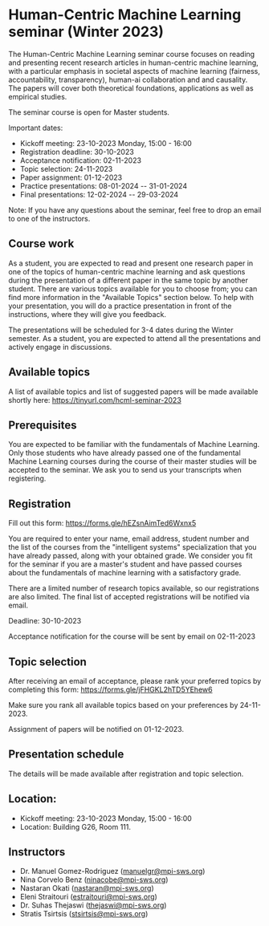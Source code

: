 # Human-Centric Machine Learning seminar (Winter 2023)

The Human-Centric Machine Learning seminar course focuses on reading and presenting
recent research articles in human-centric machine learning, with a particular emphasis in
societal aspects of machine learning (fairness, accountability, transparency),
human-ai collaboration and and causality. The papers will cover
both theoretical foundations, applications as well as empirical studies.

The seminar course is open for Master students.

Important dates:

- Kickoff meeting: 23-10-2023 Monday, 15:00 - 16:00
- Registration deadline: 30-10-2023
- Acceptance notification: 02-11-2023
- Topic selection: 24-11-2023
- Paper assignment: 01-12-2023
- Practice presentations: 08-01-2024 -- 31-01-2024
- Final presentations: 12-02-2024 -- 29-03-2024

Note: If you have any questions about the seminar, feel free to drop an email to
one of the instructors.

## Course work

As a student, you are expected to read and present one research paper in one of the topics of human-centric
machine learning and ask questions during the presentation of a different paper in the same topic by another
student. There are various topics available for you to choose from; you can find more information in the "Available Topics" 
section below. To help with your presentation, you will do a practice presentation in front of the instructions, where they
will give you feedback.

The presentations will be scheduled for 3-4 dates during the Winter semester. As a student, you are expected to attend all 
the presentations and actively engage in discussions.

## Available topics
 
A list of available topics and list of suggested papers will be made available
shortly here: https://tinyurl.com/hcml-seminar-2023 

## Prerequisites

You are expected to be familiar with the fundamentals of Machine Learning. Only those students who have already passed one of the fundamental Machine Learning courses during the course of their master studies will be accepted to the seminar. We ask you to send us your transcripts when registering.

## Registration

Fill out this form: https://forms.gle/hEZsnAimTed6Wxnx5

You are required to enter your name, email address, student number and the list of the courses from the "intelligent systems" specialization that you have already passed, along with your obtained grade. We consider you fit for the seminar if you are a master's student and have passed courses about the fundamentals of machine learning with a satisfactory grade.

There are a limited number of research topics available, so our registrations
are also limited. The final list of accepted registrations will be notified via
email.

Deadline: 30-10-2023

Acceptance notification for the course will be sent by email on 02-11-2023

## Topic selection

After receiving an email of acceptance, please rank your preferred topics by completing this form: https://forms.gle/jFHGKL2hTD5YEhew6

Make sure you rank all available topics based on your preferences by 24-11-2023.

Assignment of papers will be notified on 01-12-2023.

## Presentation schedule

The details will be made available after registration and topic selection.

## Location:

 - Kickoff meeting: 23-10-2023 Monday, 15:00 - 16:00
 - Location: Building G26, Room 111.

## Instructors

- Dr. Manuel Gomez-Rodriguez (manuelgr@mpi-sws.org)
- Nina Corvelo Benz (ninacobe@mpi-sws.org)
- Nastaran Okati (nastaran@mpi-sws.org)
- Eleni Straitouri (estraitouri@mpi-sws.org)
- Dr. Suhas Thejaswi (thejaswi@mpi-sws.org)
- Stratis Tsirtsis (stsirtsis@mpi-sws.org)
